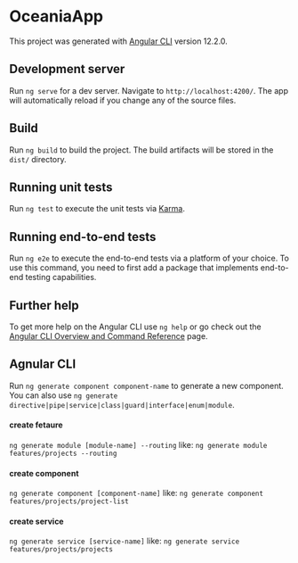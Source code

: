 # OceaniaApp

This project was generated with [Angular CLI](https://github.com/angular/angular-cli) version 12.2.0.

## Development server

Run `ng serve` for a dev server. Navigate to `http://localhost:4200/`. The app will automatically reload if you change any of the source files.

## Build

Run `ng build` to build the project. The build artifacts will be stored in the `dist/` directory.

## Running unit tests

Run `ng test` to execute the unit tests via [Karma](https://karma-runner.github.io).

## Running end-to-end tests

Run `ng e2e` to execute the end-to-end tests via a platform of your choice. To use this command, you need to first add a package that implements end-to-end testing capabilities.

## Further help

To get more help on the Angular CLI use `ng help` or go check out the [Angular CLI Overview and Command Reference](https://angular.io/cli) page.


## Agnular CLI

Run `ng generate component component-name` to generate a new component. You can also use `ng generate directive|pipe|service|class|guard|interface|enum|module`.

#### create fetaure
`ng generate module [module-name] --routing`
like: `ng generate module features/projects --routing`

#### create component
`ng generate component [component-name]`
like: `ng generate component features/projects/project-list`

#### create service
`ng generate service [service-name]`
like: `ng generate service features/projects/projects`
